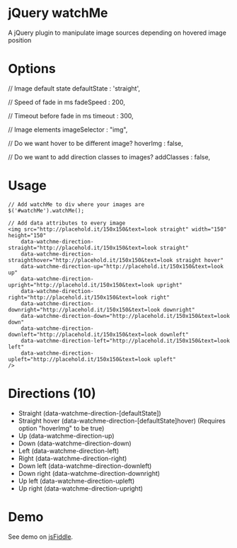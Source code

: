 jQuery watchMe
==============

A jQuery plugin to manipulate image sources depending on hovered image position

Options
==============

// Image default state
defaultState	: 'straight',

// Speed of fade in ms
fadeSpeed		: 200,

// Timeout before fade in ms
timeout 		: 300,

// Image elements
imageSelector	: "img",

// Do we want hover to be different image?
hoverImg		: false,

// Do we want to add direction classes to images?
addClasses 		: false,

Usage
==============

	// Add watchMe to div where your images are
	$('#watchMe').watchMe();

	// Add data attributes to every image
	<img src="http://placehold.it/150x150&text=look straight" width="150" height="150"
        data-watchme-direction-straight="http://placehold.it/150x150&text=look straight"
        data-watchme-direction-straighthover="http://placehold.it/150x150&text=look straight hover"
        data-watchme-direction-up="http://placehold.it/150x150&text=look up"
        data-watchme-direction-upright="http://placehold.it/150x150&text=look upright"
        data-watchme-direction-right="http://placehold.it/150x150&text=look right"
        data-watchme-direction-downright="http://placehold.it/150x150&text=look downright"
        data-watchme-direction-down="http://placehold.it/150x150&text=look down"
        data-watchme-direction-downleft="http://placehold.it/150x150&text=look downleft"
        data-watchme-direction-left="http://placehold.it/150x150&text=look left"
        data-watchme-direction-upleft="http://placehold.it/150x150&text=look upleft"
    />

Directions (10)
==============

*   Straight (data-watchme-direction-[defaultState])
*   Straight hover (data-watchme-direction-[defaultState]hover) (Requires option "hoverImg" to be true)
*   Up (data-watchme-direction-up)
* 	Down (data-watchme-direction-down)
*	Left (data-watchme-direction-left)
*	Right (data-watchme-direction-right)
* 	Down left (data-watchme-direction-downleft)
*	Down right (data-watchme-direction-downright)
* 	Up left (data-watchme-direction-upleft)
*	Up right (data-watchme-direction-upright)

Demo
==============

See demo on [jsFiddle](http://jsfiddle.net/ReneKorss/2b2y3yez/).